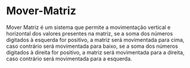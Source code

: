 # Mover-Matriz

Mover Matriz é um sistema que permite a movimentação vertical e horizontal dos valores presentes na matriz, se a soma dos números digitados à esquerda for positivo, a matriz será movimentada para cima, caso contrário será movimentada para baixo, se a soma dos números digitados à direita for positivo, a matriz será movimentada para a direita, caso contrário será movimentada para a esquerda. 
